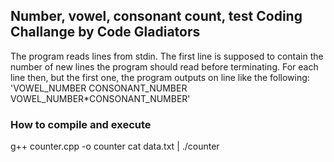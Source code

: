 ## Number, vowel, consonant count, test Coding Challange by Code Gladiators

The program reads lines from stdin. The first line is supposed to contain the number of new lines the program should read before terminating. For each line then, but the first one, the program outputs on line like the following: 'VOWEL_NUMBER CONSONANT_NUMBER VOWEL_NUMBER*CONSONANT_NUMBER'

### How to compile and execute
g++ counter.cpp -o counter
cat data.txt | ./counter
